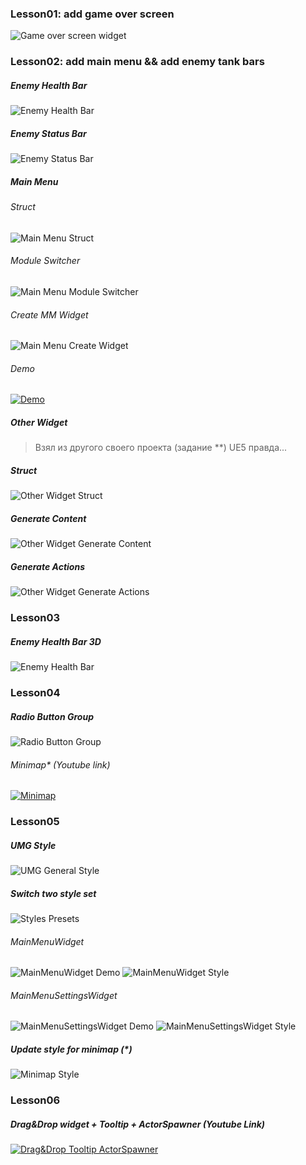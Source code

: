 ﻿### Lesson01: add game over screen
![Game over screen widget](.readme/UE4_GameOverScreen.png)

### Lesson02: add main menu && add enemy tank bars
##### Enemy Health Bar
![Enemy Health Bar](.readme/UI_EnemyHealthBar.png)

##### Enemy Status Bar
![Enemy Status Bar](.readme/UI_EnemyStatusBar.png)

##### Main Menu
###### Struct
![Main Menu Struct](.readme/UI_MainMenuStruct.png)
###### Module Switcher
![Main Menu Module Switcher](.readme/UI_MainMenuModuleSwitcher.png)
###### Create MM Widget
![Main Menu Create Widget](.readme/UI_MainMenuCreateWidget.png)
###### Demo
[![Demo](.readme/YouTubePreview.png)](https://youtu.be/sqPlruyaDQA)
##### Other Widget
> Взял из другого своего проекта (задание **) UE5 правда...

##### Struct
![Other Widget Struct](.readme/UI_OtherWidgetStruct.png)
##### Generate Content
![Other Widget Generate Content](.readme/UI_OtherWidgetGenerateContent.png)
##### Generate Actions
![Other Widget Generate Actions](.readme/UI_OtherWidgetGenerateActions.png)

### Lesson03
##### Enemy Health Bar 3D
![Enemy Health Bar](.readme/UI_EnemyHealthBar3D.png)

### Lesson04
##### Radio Button Group
![Radio Button Group](.readme/UI_RadioButtonGroup.png)
###### Minimap* (Youtube link)
[![Minimap](.readme/YouTubePreview.png)](https://youtu.be/PKsmjGNSUx8)

### Lesson05
##### UMG Style
![UMG General Style](.readme/UI_GeneralStyle.png)
##### Switch two style set
![Styles Presets](.readme/UI_GeneralStylesPresset.png)
###### MainMenuWidget
![MainMenuWidget Demo](.readme/UI_MainMenuWidgetDemo.png)
![MainMenuWidget Style](.readme/UI_MainMenuWidgetStyle.png)
###### MainMenuSettingsWidget
![MainMenuSettingsWidget Demo](.readme/UI_MainMenuSettingsWidgetDemo.png)
![MainMenuSettingsWidget Style](.readme/UI_MainMenuSettingsWidgetStyle.png)
##### Update style for minimap (*)
![Minimap Style](.readme/UI_MinimapStyle.png)

### Lesson06
##### Drag&Drop widget + Tooltip + ActorSpawner (Youtube Link)
[![Drag&Drop Tooltip ActorSpawner](.readme/YouTubePreview.png)](https://youtu.be/Qf1CflFtlsQ)